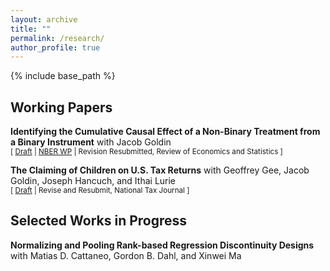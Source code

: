 ```yaml
---
layout: archive
title: ""
permalink: /research/
author_profile: true
---
```


{% include base_path %}


## Working Papers
**Identifying the Cumulative Causal Effect of a Non-Binary Treatment from a Binary Instrument** with Jacob Goldin <br />
<small>[ [Draft][cce_draft_link] | [NBER WP][cce_nber_wp] | Revision Resubmitted, Review of Economics and Statistics ] </small>

[cce_draft_link]: https://vedant-vohra.github.io/files/CCE.pdf

[cce_nber_wp]: https://www.nber.org/papers/w32425 

**The Claiming of Children on U.S. Tax Returns** with Geoffrey Gee, Jacob Goldin, Joseph Hancuch, and Ithai Lurie <br/>
<small>[ [Draft][children_claiming] | Revise and Resubmit, National Tax Journal ] </small>

[children_claiming]: https://vedant-vohra.github.io/files/child-claiming-draft-032522.pdf


## Selected Works in Progress
**Normalizing and Pooling Rank-based Regression Discontinuity Designs** with Matias D. Cattaneo, Gordon B. Dahl, and Xinwei Ma
